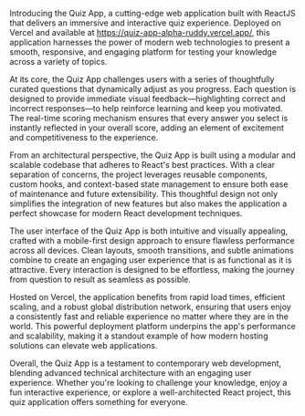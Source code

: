 Introducing the Quiz App, a cutting-edge web application built with ReactJS that delivers an immersive and interactive quiz experience. Deployed on Vercel and available at https://quiz-app-alpha-ruddy.vercel.app/, this application harnesses the power of modern web technologies to present a smooth, responsive, and engaging platform for testing your knowledge across a variety of topics.

At its core, the Quiz App challenges users with a series of thoughtfully curated questions that dynamically adjust as you progress. Each question is designed to provide immediate visual feedback—highlighting correct and incorrect responses—to help reinforce learning and keep you motivated. The real-time scoring mechanism ensures that every answer you select is instantly reflected in your overall score, adding an element of excitement and competitiveness to the experience.

From an architectural perspective, the Quiz App is built using a modular and scalable codebase that adheres to React's best practices. With a clear separation of concerns, the project leverages reusable components, custom hooks, and context-based state management to ensure both ease of maintenance and future extensibility. This thoughtful design not only simplifies the integration of new features but also makes the application a perfect showcase for modern React development techniques.

The user interface of the Quiz App is both intuitive and visually appealing, crafted with a mobile-first design approach to ensure flawless performance across all devices. Clean layouts, smooth transitions, and subtle animations combine to create an engaging user experience that is as functional as it is attractive. Every interaction is designed to be effortless, making the journey from question to result as seamless as possible.

Hosted on Vercel, the application benefits from rapid load times, efficient scaling, and a robust global distribution network, ensuring that users enjoy a consistently fast and reliable experience no matter where they are in the world. This powerful deployment platform underpins the app's performance and scalability, making it a standout example of how modern hosting solutions can elevate web applications.

Overall, the Quiz App is a testament to contemporary web development, blending advanced technical architecture with an engaging user experience. Whether you're looking to challenge your knowledge, enjoy a fun interactive experience, or explore a well-architected React project, this quiz application offers something for everyone.







